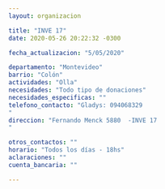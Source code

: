 ```yaml
---
layout: organizacion

title: "INVE 17"
date: 2020-05-26 20:22:32 -0300

fecha_actualizacion: "5/05/2020"

departamento: "Montevideo"
barrio: "Colón"
actividades: "Olla"
necesidades: "Todo tipo de donaciones"
necesidades_especificas: ""
telefono_contacto: "Gladys: 094068329
"
direccion: "Fernando Menck 5880  -INVE 17
"

otros_contactos: ""
horario: "Todos los días - 18hs"
aclaraciones: ""
cuenta_bancaria: ""

---
```

